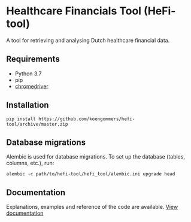 # Healthcare Financials Tool (HeFi-tool)

A tool for retrieving and analysing Dutch healthcare financial data.

## Requirements

- Python 3.7
- pip
- [chromedriver](http://chromedriver.chromium.org/)

## Installation

    pip install https://github.com/koengommers/hefi-tool/archive/master.zip

## Database migrations

Alembic is used for database migrations. To set up the database (tables, columns, etc.), run:

    alembic -c path/to/hefi-tool/hefi_tool/alembic.ini upgrade head

## Documentation

Explanations, examples and reference of the code are available. [View documentation](docs/index.md)
